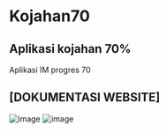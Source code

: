# Kojahan70
## Aplikasi kojahan 70%
Aplikasi IM progres 70

## [DOKUMENTASI WEBSITE]

![image](https://user-images.githubusercontent.com/49478913/79677254-7f508c80-8219-11ea-9537-0f7b0bc4c90d.jpg)
![image](https://user-images.githubusercontent.com/49478913/79677263-aa3ae080-8219-11ea-92ff-43d360dee965.jpg)

